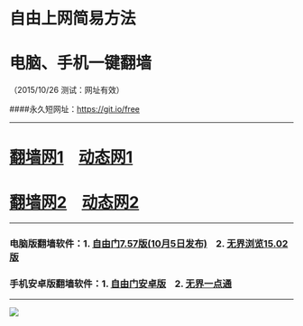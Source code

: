 # 自由上网简易方法
# 电脑、手机一键翻墙
（2015/10/26 测试：网址有效）

####永久短网址：https://git.io/free

***

# <a href="http://dggchoya06912.cloudfront.net/fq01.php?id=1" target="_blank">翻墙网1</a>&nbsp;&nbsp;&nbsp;&nbsp;<a href="http://d3uzd7cb4l12h3.cloudfront.net/dtwdl01.php/0" target="_blank">动态网1</a>

# <a href="http://dysnhgglc68sg.cloudfront.net/fq01.php?id=2" target="_blank">翻墙网2</a>&nbsp;&nbsp;&nbsp;&nbsp;<a href="http://dysnhgglc68sg.cloudfront.net/dtwdl0.php/0" target="_blank">动态网2</a>

***

### 电脑版翻墙软件：1. <a href="http://d2b6pqj3d6niba.cloudfront.net/fgget.php?fid=fg757p.zip" target="_blank">自由门7.57版(10月5日发布)</a>&nbsp;&nbsp;&nbsp;&nbsp;2. <a href="http://d2b6pqj3d6niba.cloudfront.net/fgget.php?fid=u1502.zip" target="_blank">无界浏览15.02版</a>

### 手机安卓版翻墙软件：1. <a href="http://d2b6pqj3d6niba.cloudfront.net/fgget.php?fid=fgma32.apk" target="_blank">自由门安卓版</a>&nbsp;&nbsp;&nbsp;&nbsp;2. <a href="http://d2b6pqj3d6niba.cloudfront.net/fgget.php?fid=um3.2.apk" target="_blank">无界一点通</a>

***

<a href="https://github.com/zhen99425/free/blob/master/README.md" target="_blank"><img src="http://d2g081d0d1zuxn.cloudfront.net/pic/yjfq0.png"></a>  
